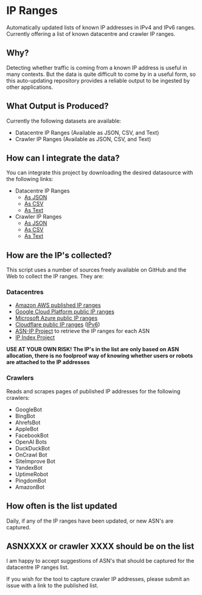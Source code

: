 # IP Ranges
Automatically updated lists of known IP addresses in IPv4 and IPv6 ranges. Currently offering a list of known datacentre and crawler IP ranges.

## Why?
Detecting whether traffic is coming from a known IP address is useful in many contexts. But the data is quite difficult to come by in a useful form, so this auto-updating repository provides a reliable output to be ingested by other applications.

## What Output is Produced?
Currently the following datasets are available:

- Datacentre IP Ranges (Available as JSON, CSV, and Text)
- Crawler IP Ranges (Available as JSON, CSV, and Text)

## How can I integrate the data?
You can integrate this project by downloading the desired datasource with the following links:

- Datacentre IP Ranges
	- [As JSON](https://raw.githubusercontent.com/hexydec/ip-ranges/main/output/datacentres.json)
	- [As CSV](https://raw.githubusercontent.com/hexydec/ip-ranges/main/output/datacentres.csv)
	- [As Text](https://raw.githubusercontent.com/hexydec/ip-ranges/main/output/datacentres.txt)
- Crawler IP Ranges
	- [As JSON](https://raw.githubusercontent.com/hexydec/ip-ranges/main/output/crawlers.json)
	- [As CSV](https://raw.githubusercontent.com/hexydec/ip-ranges/main/output/crawlers.csv)
	- [As Text](https://raw.githubusercontent.com/hexydec/ip-ranges/main/output/crawlers.txt)

## How are the IP's collected?
This script uses a number of sources freely available on GitHub and the Web to collect the IP ranges. They are:

### Datacentres
- [Amazon AWS published IP ranges](https://ip-ranges.amazonaws.com/ip-ranges.json)
- [Google Cloud Platform public IP ranges](https://www.gstatic.com/ipranges/cloud.json)
- [Microsoft Azure public IP ranges](https://www.microsoft.com/en-my/download/details.aspx?id=56519)
- [Cloudflare public IP ranges](https://www.cloudflare.com/ips-v4/) ([IPv6](https://www.cloudflare.com/ips-v6/))
- [ASN-IP Project](https://github.com/ipverse/asn-ip) to retrieve the IP ranges for each ASN
- [IP Index Project](https://github.com/Umkus/ip-index/)

**USE AT YOUR OWN RISK! The IP's in the list are only based on ASN allocation, there is no foolproof way of knowing whether users or robots are attached to the IP addresses**

### Crawlers
Reads and scrapes pages of published IP addresses for the following crawlers:

- GoogleBot
- BingBot
- AhrefsBot
- AppleBot
- FacebookBot
- OpenAI Bots
- DuckDuckBot
- OnCrawl Bot
- SiteImprove Bot
- YandexBot
- UptimeRobot
- PingdomBot
- AmazonBot

## How often is the list updated
Daily, if any of the IP ranges have been updated, or new ASN's are captured.

## ASNXXXX or crawler XXXX should be on the list
I am happy to accept suggestions of ASN's that should be captured for the datacentre IP ranges list.

If you wish for the tool to capture crawler IP addresses, please submit an issue with a link to the published list.
